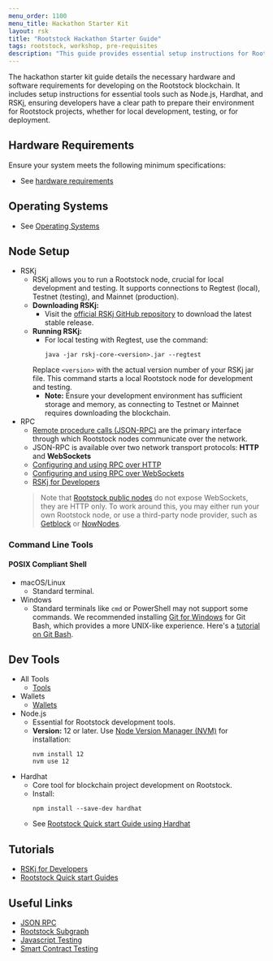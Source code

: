 ```yaml
---
menu_order: 1100
menu_title: Hackathon Starter Kit
layout: rsk
title: "Rootstock Hackathon Starter Guide"
tags: rootstock, workshop, pre-requisites
description: "This guide provides essential setup instructions for Rootstock development, including hardware and key software installations."
---
```


The hackathon starter kit guide details the necessary hardware and software requirements for developing on the Rootstock blockchain. It includes setup instructions for essential tools such as Node.js, Hardhat, and RSKj, ensuring developers have a clear path to prepare their environment for Rootstock projects, whether for local development, testing, or for deployment.

## Hardware Requirements

Ensure your system meets the following minimum specifications:

- See [hardware requirements](/rsk/node/install/requirements/)

## Operating Systems

- See [Operating Systems](/rsk/node/install/operating-systems/)

## Node Setup

[](#top "collapsible")
- RSKj
    - RSKj allows you to run a Rootstock node, crucial for local development and testing. It supports connections to Regtest (local), Testnet (testing), and Mainnet (production).
    - **Downloading RSKj:**
        - Visit the [official RSKj GitHub repository](https://github.com/rsksmart/rskj) to download the latest stable release.
    - **Running RSKj:**
        - For local testing with Regtest, use the command:
            ```shell
            java -jar rskj-core-<version>.jar --regtest
            ```
        Replace `<version>` with the actual version number of your RSKj jar file. This command starts a local Rootstock node for development and testing.
        - **Note:** Ensure your development environment has sufficient storage and memory, as connecting to Testnet or Mainnet requires downloading the blockchain.
- RPC 
    - [Remote procedure calls (JSON-RPC)](/rsk/node/architecture/json-rpc/) are the primary interface through which Rootstock nodes communicate over the network.
    - JSON-RPC is available over two network transport protocols: **HTTP** and **WebSockets**
    - [Configuring and using RPC over HTTP](/rsk/node/architecture/json-rpc/transport-protocols#http-transport-protocol)
    - [Configuring and using RPC over WebSockets](/rsk/node/architecture/json-rpc/transport-protocols#websockets-transport-protocol)
    - [RSKj for Developers](/kb/rskj-for-developers/)
    > Note that [Rootstock public nodes](/rsk/node/architecture/json-rpc/)
    > do not expose WebSockets, they are HTTP only.
    > To work around this, you may either run your own Rootstock node,
    > or use a third-party node provider, such as [Getblock](/solutions/getblock/) or [NowNodes](/solutions/nownodes/).

### Command Line Tools

#### POSIX Compliant Shell

[](#top "collapsible")
- macOS/Linux
    - Standard terminal.
- Windows
    - Standard terminals like `cmd` or PowerShell may not support some commands. We recommended installing [Git for Windows](https://gitforwindows.org/) for Git Bash, which provides a more UNIX-like experience. Here's a [tutorial on Git Bash](https://www.atlassian.com/git/tutorials/git-bash).

## Dev Tools

[](#top "collapsible")
- All Tools
    - [Tools](/tools/)
- Wallets
    - [Wallets](/develop/wallet/)
- Node.js
    - Essential for Rootstock development tools.
    - **Version:** 12 or later. Use [Node Version Manager (NVM)](https://github.com/nvm-sh/nvm) for installation:
        ```shell
        nvm install 12
        nvm use 12
        ```
- Hardhat
    - Core tool for blockchain project development on Rootstock.
    - Install:
        ```shell
        npm install --save-dev hardhat
        ```
    - See [Rootstock Quick start Guide using Hardhat](/guides/quickstart/hardhat/)

## Tutorials

- [RSKj for Developers](/kb/rskj-for-developers/)
- [Rootstock Quick start Guides](/guides/quickstart/)

## Useful Links

- [JSON RPC](/rsk/node/architecture/json-rpc/)
- [Rootstock Subgraph](/kb/the-graph-rootstock/)
- [Javascript Testing](/guides/starter-kits/javascript-testing/)
- [Smart Contract Testing](/guides/starter-kits/smart-contract-testing/)